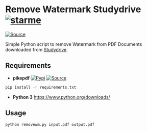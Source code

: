 Remove Watermark Studydrive [![starme](https://img.shields.io/github/stars/joscha0/remove-watermark-studydrive.svg?style=social&label=Star)](https://github.com/joscha0/remove-watermark-studydrive)
=================
[![Source](https://img.shields.io/badge/source-GitHub-303030.svg?style=flat-square)](https://github.com/joscha0/remove-watermark-studydrive/)

Simple Python script to remove Watermark from PDF Documents downloaded from [Studydrive](https://www.studydrive.net/).



## Requirements
* **pikepdf**  [![Pypi](https://img.shields.io/pypi/v/pikepdf.svg?style=flat-square)](https://pypi.org/project/pikepdf) [![Source](https://img.shields.io/badge/source-GitHub-303030.svg?style=flat-square)](https://github.com/pikepdf/pikepdf)

```bash
pip install -r requirements.txt
```
* **Python 3** https://www.python.org/downloads/

## Usage

```bash
python removewm.py input.pdf output.pdf 
```

